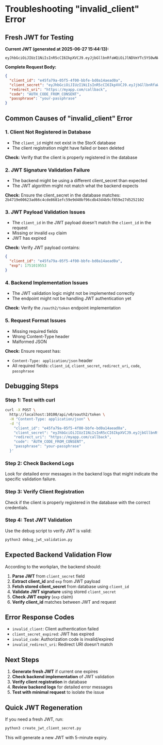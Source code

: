 # Troubleshooting "invalid_client" Error

## Fresh JWT for Testing

**Current JWT (generated at 2025-06-27 15:44:13):**
```
eyJhbGciOiJIUzI1NiIsInR5cCI6IkpXVCJ9.eyJjbGllbnRfaWQiOiJlNDVmYTc5YS0wNWY1LTRmMDAtYmJmZS1iZDBhMTRhZWFkMGEiLCJleHAiOjE3NTEwMTk1NTN9.UsHQ3A0EHWRahd4_zDf58Kjr4oLF7DsMfoIamqV6oZo
```

**Complete Request Body:**
```json
{
  "client_id": "e45fa79a-05f5-4f00-bbfe-bd0a14aead0a",
  "client_secret": "eyJhbGciOiJIUzI1NiIsInR5cCI6IkpXVCJ9.eyJjbGllbnRfaWQiOiJlNDVmYTc5YS0wNWY1LTRmMDAtYmJmZS1iZDBhMTRhZWFkMGEiLCJleHAiOjE3NTEwMTk1NTN9.UsHQ3A0EHWRahd4_zDf58Kjr4oLF7DsMfoIamqV6oZo",
  "redirect_uri": "https://myapp.com/callback",
  "code": "AUTH_CODE_FROM_CONSENT",
  "passphrase": "your-passphrase"
}
```

## Common Causes of "invalid_client" Error

### 1. **Client Not Registered in Database**
- The `client_id` might not exist in the StorX database
- The client registration might have failed or been deleted

**Check:** Verify that the client is properly registered in the database

### 2. **JWT Signature Validation Failure**
- The backend might be using a different client_secret than expected
- The JWT algorithm might not match what the backend expects

**Check:** Ensure the client_secret in the database matches: `2b4719e00623ad66c4cde8681efc59e9d40bf96cdb43d4b9cf859e27d5252102`

### 3. **JWT Payload Validation Issues**
- The `client_id` in the JWT payload doesn't match the `client_id` in the request
- Missing or invalid `exp` claim
- JWT has expired

**Check:** Verify JWT payload contains:
```json
{
  "client_id": "e45fa79a-05f5-4f00-bbfe-bd0a14aead0a",
  "exp": 1751019553
}
```

### 4. **Backend Implementation Issues**
- The JWT validation logic might not be implemented correctly
- The endpoint might not be handling JWT authentication yet

**Check:** Verify the `/oauth2/token` endpoint implementation

### 5. **Request Format Issues**
- Missing required fields
- Wrong Content-Type header
- Malformed JSON

**Check:** Ensure request has:
- `Content-Type: application/json` header
- All required fields: `client_id`, `client_secret`, `redirect_uri`, `code`, `passphrase`

## Debugging Steps

### Step 1: Test with curl
```bash
curl -X POST \
  http://localhost:10100/api/v0/oauth2/token \
  -H "Content-Type: application/json" \
  -d '{
    "client_id": "e45fa79a-05f5-4f00-bbfe-bd0a14aead0a",
    "client_secret": "eyJhbGciOiJIUzI1NiIsInR5cCI6IkpXVCJ9.eyJjbGllbnRfaWQiOiJlNDVmYTc5YS0wNWY1LTRmMDAtYmJmZS1iZDBhMTRhZWFkMGEiLCJleHAiOjE3NTEwMTk1NTN9.UsHQ3A0EHWRahd4_zDf58Kjr4oLF7DsMfoIamqV6oZo",
    "redirect_uri": "https://myapp.com/callback",
    "code": "AUTH_CODE_FROM_CONSENT",
    "passphrase": "your-passphrase"
  }'
```

### Step 2: Check Backend Logs
Look for detailed error messages in the backend logs that might indicate the specific validation failure.

### Step 3: Verify Client Registration
Check if the client is properly registered in the database with the correct credentials.

### Step 4: Test JWT Validation
Use the debug script to verify JWT is valid:
```bash
python3 debug_jwt_validation.py
```

## Expected Backend Validation Flow

According to the workplan, the backend should:

1. **Parse JWT** from `client_secret` field
2. **Extract client_id** and `exp` from JWT payload
3. **Fetch stored client_secret** from database using `client_id`
4. **Validate JWT signature** using stored `client_secret`
5. **Check JWT expiry** (`exp` claim)
6. **Verify client_id** matches between JWT and request

## Error Response Codes

- `invalid_client`: Client authentication failed
- `client_secret_expired`: JWT has expired
- `invalid_code`: Authorization code is invalid/expired
- `invalid_redirect_uri`: Redirect URI doesn't match

## Next Steps

1. **Generate fresh JWT** if current one expires
2. **Check backend implementation** of JWT validation
3. **Verify client registration** in database
4. **Review backend logs** for detailed error messages
5. **Test with minimal request** to isolate the issue

## Quick JWT Regeneration

If you need a fresh JWT, run:
```bash
python3 create_jwt_client_secret.py
```

This will generate a new JWT with 5-minute expiry. 